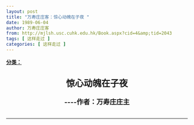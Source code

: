 ```yaml
---
layout: post
title: "万寿庄庄客：惊心动魄在子夜 "
date: 1989-06-04
author: 万寿庄庄客
from: http://mjlsh.usc.cuhk.edu.hk/Book.aspx?cid=4&amp;tid=2043
tags: [ 这样走过 ]
categories: [ 这样走过 ]
---
```


<div style="margin: 15px 10px 10px 0px;">
<div>
<span id="ctl00_ContentPlaceHolder1_chapter1_SubjectLabel" style="font-weight:bold;text-decoration:underline;">
   分类：
  </span>
</div>
<b>
<div align="center">
<font size="5">
<br/>
</font>
</div>
<div align="center">
<font size="5">
    惊心动魄在子夜
   </font>
</div>
<div align="center">
<b>
<div align="center" style="display: inline !important;">
<font size="4">
<br/>
</font>
</div>
</b>
</div>
<div align="center">
<b>
<div align="center" style="display: inline !important;">
<font size="4">
      ----作者：万寿庄庄主
     </font>
</div>
</b>
</div>
<div align="center">
<br/>
<table background="http://www.edubridge.com/img/dadanxiaoxin100.gif" border="0" cellpadding="0" cellspacing="0" height="1" width="60%">
<tbody>
<tr>
<td align="center" valign="TOP">
<div align="left">
        一九五六年我考进北大后“一心只读圣贤书，两耳不问窗外事”。赫鲁晓夫的秘密报告正是在那年二月举行的苏共二十大上作的，题目叫《关于个人崇拜及其后果》。其时，我还在高三，当然啥也不懂，啥也不知道。进了大学，我依然迟钝，一直要等到五七年春天，在墙上看了谭天荣贴的大字报才知道有这个报告。下面给大家讲述的亲身经历就和那个报告以及当时的形势有关。
        <br/>
<br/>
        一个北风呼啸、滴水成冰的晚上，夜自修刚结束，与我同宿舍的高年级同学LI 某在走廊上拉着我的衣袖，悄悄的说：今晚睡觉警醒点，千万不要睡死了，夜里有事！我问他，什么事？他不耐烦，说：知道就行了，哪有那么多问题！这位仁兄是北大东语系印地语专业少数几个党员之一，说话颐指气使，盛气凌人，经常拿鸡毛当令箭。我大小也是个（团支部）书记，心想，你别把豆包不当干粮。不过，我当时没吭气，心里不断嘀咕，什么事那么神秘，还要睡着了以后再见分晓。上床后脑子里胡思乱想，冬猜西猜，但经不起瞌睡虫的抓挠，很快就迷糊了。正睡得香甜，突然我的眼睛被一道强光刺激，是姓LI的那家伙用电棒在射我，叫我起床，还使劲推我。我激灵了一下，慌忙中翻身蹁腿，借助床边的脚墩子，从“二层楼”上连滚带爬落到地上。LI后面还跟着一个人，室内没有灯光，看不清是谁。等到了走廊上才发现原来是中学同学，学朝语的YAO Lvren，他也是学生干部。下得斋（当时北大学生宿舍都叫“斋”）门口，只见黑压压的人群，排成蛇形队伍正往大饭厅方向移动。这时我明白了，肯定要开大会。我没有手表，不知道那时是几点，天是漆黑一片，既没有朗朗明月，也没有点点繁星。进了大饭厅，我好生奇怪：主席台（因为饭厅兼礼堂，所以有个小小的舞台）上空无一人。抬头看，只见空中高悬挂幕布。饭厅里一排排小方凳早已摆好。这回知道了，要放电影，而且肯定是内部电影。我的好奇心被挑动起来了。YAO Lvren还专门过来同我窃窃私语，说：今天来的人都是党团干部，肯定要传达文件。他的话让我暗笑不已。人声、耳语声，咳嗽声持续了十来分钟，忽然听到有人用扩音机说话，意思是请大家安静，现在要放一个内部片子，看完了不要对无关人员去说，更不要扩散其中的内容。好，请放映员开始放。放映机嘎嘎作响，镜头上下跳动。那是一部黑白纪录片，配有解说词，间或还有英语讲述穿插其中。凭我现在的记忆，影片主要表现了匈牙利事件中布达佩斯街头打、砸、抢、烧、杀的暴力场面，以及苏军坦克开进布达佩斯，与市民、“暴徒”对峙的情景。影片还简要叙述“反革命暴乱”的起因，西方反共势力对“不明真相”的匈牙利民众的挑唆、煽动，匈国内以红衣大主教明曾蒂为首的反动宗教势力对现政权的恶意中伤，纳吉·伊姆雷总理宣布“中立”，退出华沙条约，致函联合国秘书长哈马舍尔德，要求苏军撤兵以及联合国讨论匈牙利问题等“反叛”行为。在影片的放映过程中，有人唏嘘喘息，有人悄声交流，气氛十分压抑。看到“暴徒”爬上被烈火烧毁的苏军坦克挥舞旗帜，街头电线杆子上吊着被残害的军人和警察的尸体，橱窗被砸得稀巴烂、货架被抢劫一空的商铺，愤怒的群众推倒了国会大厦前的斯大林铜像......。电影惊心动魄，观众心惊肉跳。散场时，人人默默离去，低头无语，心情十分沉重。我相信，那一夜看过电影的人无人入眠。事后，再也没有人重提，再也没有人议论。
        <br/>
<br/>
        半个多世纪过去了，往事如烟，但并非件件如烟。在浩瀚的银海中，我欣赏过的优秀影片为数不少，但这部在睡梦中自己被叫起来观看的纪录片始终留存在我的脑海里，挥之不去，已经被锁定在记忆的硬盘里了。
        <br/>
<br/>
        “匈牙利事件”的性质如何判定，同任何历史事件的定性一样，需要经过时间的考验。目前已经有条件根据匈牙利、俄罗斯、中国等国解密的相关档案文献，超越过去简单地划分是非曲直的做法，理性地分析前因后果，正确地总结经验教训。苏东剧变之前，该事件一直被称为“反革命事件”，剧变后又被称为“人民起义”。其实，世界上任何事物都不是“非黑即白”，这样一次震惊世界的流血事件更不可能那么简单。按我们过去的说法，其中既有人民内部矛盾也有敌我矛盾，两类矛盾交织在一起，决定了问题的复杂性。但是无论如何，苏联军队对邻国进行军事干预，武力镇压是绝对错误的。所谓挽救社会主义只是借口而已。还有一种说法，认为苏军第一次干预是错的，而第二次是对的，甚至还有我们领导人当时竭力主张出兵，周恩来亲自坐在坦克里出现在布达佩斯街头等说法。记得曾经读过一本书，叫《伟大领袖毛主席革命前期生活片断（续编）》，其中还有一篇名为《无产阶级革命家周恩来同志简介》的文章。该文写到了周总理在匈牙利事件中所起的作用，大意说，事件发生后，“以赫鲁晓夫为首的苏修集团吓破了胆”，打算放弃匈牙利。总理代表党中央跟他们进行了坚决的斗争，迫使他们出兵。敬爱的周总理还以“大无畏的气概”乘坐苏军坦克来到战火纷飞的布达佩斯街头观察形势，云云。当然，这些说法都无法证实，只能作为参考。
        <br/>
<br/>
        胡适说过，历史就像一个没有过门的小媳妇一样，你给她涂什么胭脂，给她打扮成什么样，她就是什么样，问题是谁来给她打扮（大意）。现在又有人讲述类似的道理：任何一部历史都是“现代”史，意思是历史的诠释权握在今人手里，你想怎么解释就怎么解释，没有客观可言。令人困惑的是，当年言之凿凿的许多结论，尽管早已被当事国的绝大多数民众推翻了，一九五八年以“叛国罪”被处决的纳吉·伊姆雷也在1989年被彻底平反昭雪，甚至誉其为“改革之父”，然而，人们至今还没有见到当年介入甚深的我们自己国家对匈牙利事件的权威看法。是不愿意涉及，不好表态，抑或我们依旧坚持五十年代的“经典”结论？
        <br/>
<br/>
        一九九六年夏天，我偕夫人赴中欧诸国旅游时，在布达佩斯这个美丽的城市逗留了两天。当我们伫立在横跨布达和佩斯两岸的伊丽莎白大桥上，依傍着雪白晶莹的栏杆，俯瞰蓝色多瑙河在桥下波光粼粼，逶迤流淌时，当我们看到国会大厦前嬉戏玩耍的儿童和冉冉而行的老人时，当我们在爱国诗人裴多菲塑像下踟蹰慢行，沉思默想时，我们的思绪不免又穿越时光隧道回到40年前那个肃杀的秋天......
       </div>
<div align="left">
<br/>
</div>
<div align="left">
<b>
<font size="4">
          转自《二闲堂》
         </font>
</b>
</div>
</td>
</tr>
</tbody>
</table>
</div>
</b>
</div>
